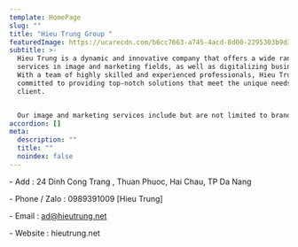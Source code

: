 ```yaml
---
template: HomePage
slug: ""
title: "Hieu Trung Group "
featuredImage: https://ucarecdn.com/b6cc7663-a745-4acd-8d00-2295303b9d38/
subtitle: >-
  Hieu Trung is a dynamic and innovative company that offers a wide range of
  services in image and marketing fields, as well as digitalizing businesses.
  With a team of highly skilled and experienced professionals, Hieu Trung is
  committed to providing top-notch solutions that meet the unique needs of each
  client.


  Our image and marketing services include but are not limited to branding, graphic design, photography, videography, social media management, and content creation. We work closely with our clients to ensure that their brand message is effectively communicated to their target audience, helping them to stand out in a crowded market.
accordion: []
meta:
  description: ""
  title: ""
  noindex: false
---
```

\- Add : 24 Dinh Cong Trang , Thuan Phuoc, Hai Chau, TP Da Nang

\- Phone / Zalo : 0989391009 \[Hieu Trung]

\- Email : ad@hieutrung.net

\- Website : hieutrung.net